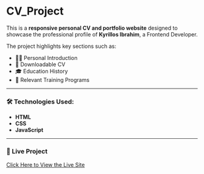 # CV_Project

This is a **responsive personal CV and portfolio website** designed to showcase the professional profile of **Kyrillos Ibrahim**, a Frontend Developer.

The project highlights key sections such as:
- 🧑‍💼 Personal Introduction  
- 📄 Downloadable CV  
- 🎓 Education History  
- 🧪 Relevant Training Programs  

---

### 🛠️ Technologies Used:
- **HTML**
- **CSS**
- **JavaScript**

---
<h3>🚀 Live Project</h3>
<a href="https://sage-lily-5fb238.netlify.app/" target="_blank">Click Here to View the Live Site</a>

